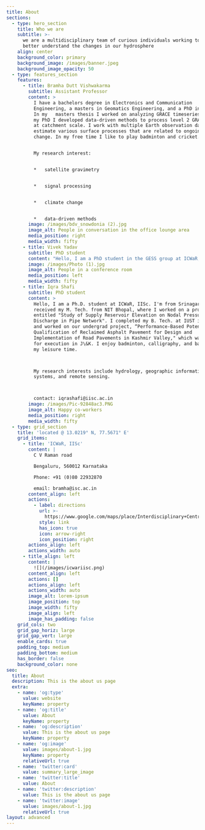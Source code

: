 ```yaml
---
title: About
sections:
  - type: hero_section
    title: Who we are
    subtitle: >-
      we are a multidisciplinary team of curious individuals working together to
      better understand the changes in our hydrosphere
    align: center
    background_color: primary
    background_image: /images/banner.jpeg
    background_image_opacity: 50
  - type: features_section
    features:
      - title: Bramha Dutt Vishwakarma
        subtitle: Assistant Professor
        content: >
          I have a bachelors degree in Electronics and Communication
          Engineering, a masters in Geomatics Engineering, and a PhD in Geodesy.
          In my   masters thesis I worked on analyzing GRACE timeseries and in
          my PhD I developed data-driven methods to process level 2 GRACE data
          at catchment scale. I work with multiple Earth observation datasets to
          estimate various surface processes that are related to ongoing climate
          change. In my free time I like to play badminton and cricket.


          My research interest:


          *   satellite gravimetry


          *   signal processing


          *   climate change


          *   data-driven methods
        image: /images/bdv_snowdonia (2).jpg
        image_alt: People in conversation in the office lounge area
        media_position: right
        media_width: fifty
      - title: Vivek Yadav
        subtitle: PhD student
        content: "Hello, I am a PhD student in the GESS group at ICWaR, IISc. I am from the Ghazipur district of eastern Uttar Pradesh. I completed my bachelor’s in civil engineering from BIET, Jhansi. In my B. Tech project I designed a Raw Water Treatment Plant for the Institute. As a seminar project, I looked into the impacts of Farakka Barrage & Institutional decisions on annual flooding in the Bihar state. Besides, I like reading non-fiction books and all outdoor sports.\n\n\_My research interests:\n\n*   Hydro-Climatology\n\n<!---->\n\n*   Hydrology\n\n<!---->\n\n*   Remote Sensing\n\ncontact: viveky@iisc.ac.in\n"
        image: /images/Photo (1).jpg
        image_alt: People in a conference room
        media_position: left
        media_width: fifty
      - title: Iqra Shafi
        subtitle: PhD student
        content: >
          Hello, I am a Ph.D. student at ICWaR, IISc. I'm from Srinagar, J\&K. I
          received my M. Tech. from NIT Bhopal, where I worked on a project
          entitled "Study of Supply Reservoir Elevation on Nodal Pressure and
          Discharge in Pipe Network". I completed my B. Tech. at IUST in J\&K
          and worked on our undergrad project, “Performance-Based Potential
          Qualification of Reclaimed Asphalt Pavement for Design and
          Implementation of Road Pavements in Kashmir Valley," which was chosen
          for execution in J\&K. I enjoy badminton, calligraphy, and baking in
          my leisure time.



          My research interests include hydrology, geographic information
          systems, and remote sensing.



          contact: iqrashafi@iisc.ac.in
        image: /images/Pic-92848ac3.PNG
        image_alt: Happy co-workers
        media_position: right
        media_width: fifty
  - type: grid_section
    title: 'located @ 13.0219° N, 77.5671° E'
    grid_items:
      - title: 'ICWaR, IISc'
        content: |
          C V Raman road

          Bengaluru, 560012 Karnataka

          Phone: +91 (0)80 22932870

          email: bramha@isc.ac.in
        content_align: left
        actions:
          - label: directions
            url: >-
              https://www.google.com/maps/place/Interdisciplinary+Centre+For+Water+(ICWaR)/@13.0159138,77.5682368,15z/data=!4m2!3m1!1s0x0:0x6a432b714a8f5510?sa=X&ved=2ahUKEwijpPHD6vLzAhWhkOYKHUCgAwYQ_BJ6BAhFEAU
            style: link
            has_icon: true
            icon: arrow-right
            icon_position: right
        actions_align: left
        actions_width: auto
      - title_align: left
        content: |
          ![](/images/icwariisc.png)
        content_align: left
        actions: []
        actions_align: left
        actions_width: auto
        image_alt: lorem-ipsum
        image_position: top
        image_width: fifty
        image_align: left
        image_has_padding: false
    grid_cols: two
    grid_gap_horiz: large
    grid_gap_vert: large
    enable_cards: true
    padding_top: medium
    padding_bottom: medium
    has_border: false
    background_color: none
seo:
  title: About
  description: This is the about us page
  extra:
    - name: 'og:type'
      value: website
      keyName: property
    - name: 'og:title'
      value: About
      keyName: property
    - name: 'og:description'
      value: This is the about us page
      keyName: property
    - name: 'og:image'
      value: images/about-1.jpg
      keyName: property
      relativeUrl: true
    - name: 'twitter:card'
      value: summary_large_image
    - name: 'twitter:title'
      value: About
    - name: 'twitter:description'
      value: This is the about us page
    - name: 'twitter:image'
      value: images/about-1.jpg
      relativeUrl: true
layout: advanced
---
```

